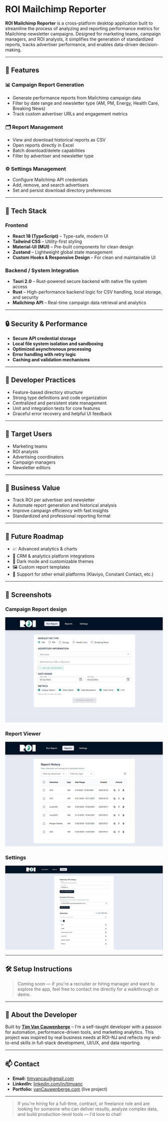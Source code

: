 # ROI Mailchimp Reporter

**ROI Mailchimp Reporter** is a cross-platform desktop application built to streamline the process of analyzing and reporting performance metrics for Mailchimp newsletter campaigns. Designed for marketing teams, campaign managers, and ROI analysts, it simplifies the generation of standardized reports, tracks advertiser performance, and enables data-driven decision-making.

---

## 🚀 Features

### 📊 Campaign Report Generation
- Generate performance reports from Mailchimp campaign data
- Filter by date range and newsletter type (AM, PM, Energy, Health Care, Breaking News)
- Track custom advertiser URLs and engagement metrics

### 🗂️ Report Management
- View and download historical reports as CSV
- Open reports directly in Excel
- Batch download/delete capabilities
- Filter by advertiser and newsletter type

### ⚙️ Settings Management
- Configure Mailchimp API credentials
- Add, remove, and search advertisers
- Set and persist download directory preferences

---

## 🧱 Tech Stack

### Frontend
- **React 18 (TypeScript)** – Type-safe, modern UI
- **Tailwind CSS** – Utility-first styling
- **Material-UI (MUI)** – Pre-built components for clean design
- **Zustand** – Lightweight global state management
- **Custom Hooks & Responsive Design** – For clean and maintainable UI

### Backend / System Integration
- **Tauri 2.0** – Rust-powered secure backend with native file system access
- **Rust** – High-performance backend logic for CSV handling, local storage, and security
- **Mailchimp API** – Real-time campaign data retrieval and analytics

---

## 🔒 Security & Performance

- **Secure API credential storage**
- **Local file system isolation and sandboxing**
- **Optimized asynchronous processing**
- **Error handling with retry logic**
- **Caching and validation mechanisms**

---

## 🧠 Developer Practices

- Feature-based directory structure
- Strong type definitions and code organization
- Centralized and persistent state management
- Unit and integration tests for core features
- Graceful error recovery and helpful UI feedback

---

## 👥 Target Users

- Marketing teams
- ROI analysts
- Advertising coordinators
- Campaign managers
- Newsletter editors

---

## 💼 Business Value

- Track ROI per advertiser and newsletter
- Automate report generation and historical analysis
- Improve campaign efficiency with fast insights
- Standardized and professional reporting format

---

## 🌱 Future Roadmap

- 📈 Advanced analytics & charts
- 🧩 CRM & analytics platform integrations
- 🎨 Dark mode and customizable themes
- 🖼️ Custom report templates
- 🔁 Support for other email platforms (Klaviyo, Constant Contact, etc.)

---

## 📸 Screenshots

### Campaign Report design
![Report design](./docs/runReport.png)

### Report Viewer
![Report Viewer](./docs/reports.png)

### Settings
![Settings](./docs/settings.png)

---

## 🛠 Setup Instructions

> Coming soon — if you're a recruiter or hiring manager and want to explore the app, feel free to contact me directly for a walkthrough or demo.

---

## 👋 About the Developer

Built by **[Tim Van Cauwenberge](https://www.linkedin.com/in/timvanc/)** – I'm a self-taught developer with a passion for automation, performance-driven tools, and marketing analytics. This project was inspired by real business needs at ROI-NJ and reflects my end-to-end skills in full-stack development, UI/UX, and data reporting.

---

## 📫 Contact

- **Email:** timvancau@gmail.com
- **LinkedIn:** [linkedin.com/in/timvanc](https://www.linkedin.com/in/timvanc/)
- **Portfolio:** [vanCauwenberge.com](https://www.vancauwenberge.com) (live project)

---

> If you're hiring for a full-time, contract, or freelance role and are looking for someone who can deliver results, analyze complex data, and build production-level tools — I'd love to chat!

